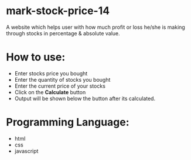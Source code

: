 # mark-stock-price-14
A website which helps user with how much profit or loss he/she is making through stocks in percentage &amp; absolute value.

# How to use:
 - Enter stocks price you bought
 - Enter the quantity of stocks you bought
 - Enter the current price of your stocks
 - Click on the **Calculate** button
 - Output will be shown below the button after its calculated.

# Programming Language:
 - html
 - css 
 - javascript 
